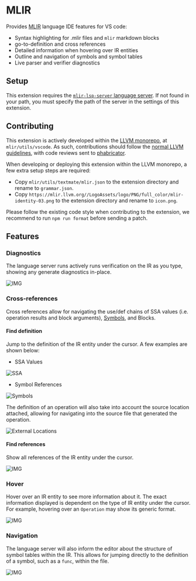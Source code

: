 # MLIR

Provides [MLIR](https://mlir.llvm.org/) language IDE features for VS code:

*   Syntax highlighting for .mlir files and `mlir` markdown blocks
*   go-to-definition and cross references
*   Detailed information when hovering over IR entities
*   Outline and navigation of symbols and symbol tables
*   Live parser and verifier diagnostics

## Setup

This extension requires the
[`mlir-lsp-server` language server](https://mlir.llvm.org/docs/Tools/MLIRLSP/).
If not found in your path, you must specify the path of the server in the
settings of this extension.

## Contributing

This extension is actively developed within the
[LLVM monorepo](https://github.com/llvm/llvm-project/tree/main/mlir/utils/vscode),
at `mlir/utils/vscode`. As such, contributions should follow the
[normal LLVM guidelines](https://llvm.org/docs/Contributing.html), with code
reviews sent to
[phabricator](https://llvm.org/docs/Contributing.html#how-to-submit-a-patch).

When developing or deploying this extension within the LLVM monorepo, a few
extra setup steps are required:

*   Copy `mlir/utils/textmate/mlir.json` to the extension directory and rename
    to `grammar.json`.
*   Copy
    `https://mlir.llvm.org//LogoAssets/logo/PNG/full_color/mlir-identity-03.png`
    to the extension directory and rename to `icon.png`.

Please follow the existing code style when contributing to the extension, we
recommend to run `npm run format` before sending a patch.

## Features

### Diagnostics

The language server runs actively runs verification on the IR as you type,
showing any generate diagnostics in-place.

![IMG](https://mlir.llvm.org/mlir-lsp-server/diagnostics.png)

### Cross-references

Cross references allow for navigating the use/def chains of SSA values (i.e.
operation results and block arguments), [Symbols](../SymbolsAndSymbolTables.md),
and Blocks.

#### Find definition

Jump to the definition of the IR entity under the cursor. A few examples are
shown below:

*   SSA Values

![SSA](https://mlir.llvm.org/mlir-lsp-server/goto_def_ssa.gif)

*   Symbol References

![Symbols](https://mlir.llvm.org/mlir-lsp-server/goto_def_symbol.gif)

The definition of an operation will also take into account the source location
attached, allowing for navigating into the source file that generated the
operation.

![External Locations](https://mlir.llvm.org/mlir-lsp-server/goto_def_external.gif)

#### Find references

Show all references of the IR entity under the cursor.

![IMG](https://mlir.llvm.org/mlir-lsp-server/find_references.gif)

### Hover

Hover over an IR entity to see more information about it. The exact information
displayed is dependent on the type of IR entity under the cursor. For example,
hovering over an `Operation` may show its generic format.

![IMG](https://mlir.llvm.org/mlir-lsp-server/hover.png)

### Navigation

The language server will also inform the editor about the structure of symbol
tables within the IR. This allows for jumping directly to the definition of a
symbol, such as a `func`, within the file.

![IMG](https://mlir.llvm.org/mlir-lsp-server/navigation.gif)

